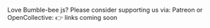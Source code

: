 <!--
Adapted from Vue Js Issue template
IMPORTANT: Please use the following link to create a new issue:

  [New Issue](https://github.com/archX3/bumble-bee-css/issues)

If your issue was not created using the app above, it will be closed immediately.

-->


Love Bumble-bee js? Please consider supporting us via:
 Patreon or OpenCollective:
👉  links coming soon